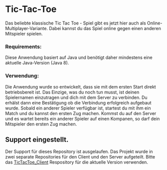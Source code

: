 # Tic-Tac-Toe
Das beliebte klassische Tic Tac Toe - Spiel gibt es jetzt hier auch als Online-Multiplayer-Variante. Dabei kannst du das Spiel online gegen einen anderen Mitspieler spielen.

### Requirements:
Diese Anwendung basiert auf Java und benötigt daher mindestens eine aktuelle Java-Version (Java 8).

### Verwendung:
Die Anwendung wurde so entwickelt, dass sie mit dem ersten Start direkt betriebsbereit ist. Das Einzige, was du noch tun musst, ist deinen Spielernamen einzutragen und dich mit dem Server zu verbinden. Du erhälst dann eine Bestätigung ob die Verbindung erfolgreich aufgebaut wurde. Sobald ein anderer Spieler verfügbar ist, startest du mit ihm ein Match und du kannst den ersten Zug machen. Kommst du auf den Server und es wartet bereits ein anderer Spieler auf einen Kompanen, so darf dein Mitspieler den ersten Zug machen.

## Support eingestellt.
Der Support für dieses Repository ist ausgelaufen. Das Projekt wurde in zwei separate Repositories für den Client und den Server aufgeteilt. Bitte das [TicTacToe_Client](https://github.com/TimOperator/TicTacToe_Client) Respository für die aktuelle Version verwenden.
